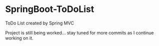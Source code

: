 # SpringBoot-ToDoList
ToDo List created by Spring MVC

Project is still being worked... stay tuned for more commits as I continue working on it.
